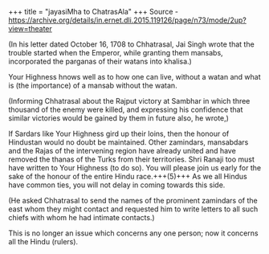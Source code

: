 +++
title = "jayasiMha to ChatrasAla"
+++
Source - https://archive.org/details/in.ernet.dli.2015.119126/page/n73/mode/2up?view=theater


(In his letter dated October 16, 1708 to Chhatrasal, Jai Singh wrote that the trouble started when the Emperor, while granting them mansabs, incorporated the parganas of their watans into khalisa.) 

Your Highness hnows well as to how one can live, without a watan and what is (the importance) of a mansab without the watan. 

(Informing Chhatrasal about the Rajput victory at Sambhar in which three thousand of the enemy were killed, and expressing his confidence that similar victories would be gained by them in future also, he wrote,) 

If Sardars like Your Highness gird up their loins, then the honour of Hindustan would no doubt be maintained. Other zamindars, mansabdars and the Rajas of the intervening region have already united and have removed the thanas of the Turks from their territories. Shri Ranaji too must have written to Your Highness (to do so). You will please join us early for the sake of the honour of the entire Hindu race.+++(5)+++ As we all Hindus have common ties, you will not delay in coming towards this side.

(He asked Chhatrasal to send the names of the prominent zamindars of the east whom they might contact and requested him to write letters to all such chiefs with whom he had intimate contacts.) 

This is no longer an issue which concerns any one person; now it concerns all the Hindu (rulers).